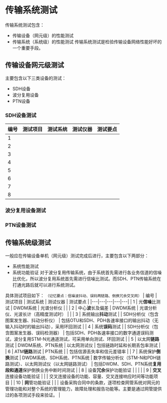 # 传输系统测试
传输系统测试包含：
- 传输设备（网元级）的性能测试
- 传输系统（系统级）的性能测试
传输系统测试是检验传输设备网络性能好坏的一个重要手段。

## 传输设备网元级测试
主要包含以下三类设备的测试：
- SDH设备
- 波分复用设备
- PTN设备

### SDH设备测试
| 编号 | 测试项目 | 测试系统 | 测试仪器 | 测试要点 |
|---|---|---|---|---|
| 1 |  | | | |
| 2 |  | | | |
| 3 |  | | | |
| 4 |  | | | |
| 5 |  | | | |
| 6 |  | | | |
| 7 |  | | | |
| 8 |  | | | |

### 波分复用设备测试

### PTN设备测试

## 传输系统级测试
一般应在传输设备单机（网元级）测试完成后进行，主要包含以下两部分：
- 系统性能测试
- 系统功能验证
对于波分复用传输系统，由于系统首先需进行各业务信道的信噪比优化，所以波分复用系统首先需进行信噪比测试。而SDH、PTN传输系统在打通光路后就可以进行系统测试。

具体测试项目如下： `（记忆要点：信噪波抖动、误码两链路、倒换冗余交叉网）`
| 编号 | 测试项目 | 测试系统 | 测试仪器 | 测试要点 |
|---|---|---|---|---|
| 1 | 光**信噪**比测试 | DWDM系统 | 光谱分析仪 | |
| 2 | 中心**波**长及偏差 | DWDM系统 | 光谱分析仪、光波长计（高精度测试时） | |
| 3 | 系统输出**抖动**测试 |  | SDH分析仪（包含图案发生器、抖动分析仪） | 包括OTU和SDH、PDH各速率接口的输出抖动（无输入抖动时的输出抖动），采用环回测试 |
| 4 | 系统**误码**测试 | | SDH分析仪（包含图案发生器、误码检测器） | 包括SDH、PDH各速率接口的数字通道误码测试，波分复用STM-N光通道测试，可采用单向测试、环回测试 |
| 5 | 以太网**链路**测试 | DWDM系统、PTN系统 | 以太网测试仪 | 包括链路时延和长期丢包率测试 |
| 6 | ATM**链路**测试 | PTN系统 |  | 包括信源丢失率和信元差错率 |
| 7 | 系统保护**倒换**测试 | DWDM系统、SDH系统、PTN系统 | 数字传输分析仪（STM-N和PDH链路测试）、以太网测试仪（以太网链路测试） | 包括DWDM、SDH、PTN系统**复用段和通道**保护倒换业务中断时间测试 |
| 8 | 设备**冗余**保护功能验证 | | | |
| 9 | **交叉**连接设备功能验证 | | | 交叉连接设备的功能、容量、交叉连接响应时间等功能项目 |
| 10 | **网**管功能验证 | | | 设备采购合同中的条款，逐项检查网管系统对网元的管理功能和对整个系统的管理能力，故障处理和报告功能等。主要是通过网管提供过的各项测试手段来验证。 |